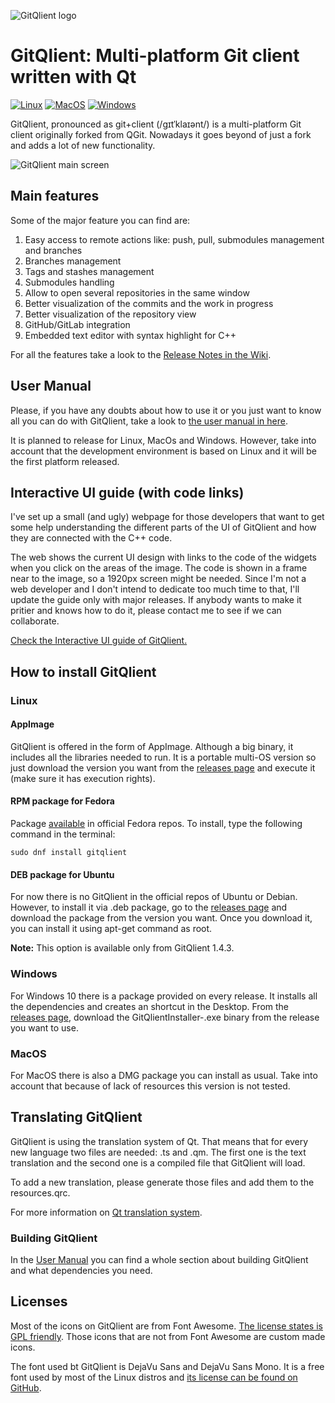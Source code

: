 ![GitQlient logo](https://github.com/francescmm/GitQlient/blob/master/src/resources/icons/GitQlientLogo96.png "GitQlient")

# GitQlient: Multi-platform Git client written with Qt

[![Linux](https://github.com/francescmm/GitQlient/actions/workflows/ubuntu.yml/badge.svg?branch=master)](https://github.com/francescmm/GitQlient/actions/workflows/ubuntu.yml)
[![MacOS](https://github.com/francescmm/GitQlient/actions/workflows/macos.yml/badge.svg?branch=master)](https://github.com/francescmm/GitQlient/actions/workflows/macos.yml)
[![Windows](https://github.com/francescmm/GitQlient/actions/workflows/windows.yml/badge.svg?branch=master)](https://github.com/francescmm/GitQlient/actions/workflows/windows.yml)

GitQlient, pronounced as git+client (/gɪtˈklaɪənt/) is a multi-platform Git client originally forked from QGit. Nowadays it goes beyond of just a fork and adds a lot of new functionality.

![GitQlient main screen](/docs/assets/GitQlient.png)

## Main features

Some of the major feature you can find are:

1. Easy access to remote actions like: push, pull, submodules management and branches
2. Branches management
3. Tags and stashes management
4. Submodules handling
5. Allow to open several repositories in the same window
6. Better visualization of the commits and the work in progress
7. Better visualization of the repository view
8. GitHub/GitLab integration
9. Embedded text editor with syntax highlight for C++

For all the features take a look to the [Release Notes in the Wiki](https://github.com/francescmm/GitQlient/wiki).

## User Manual

Please, if you have any doubts about how to use it or you just want to know all you can do with GitQlient, take a look to [the user manual in here](https://francescmm.github.io/GitQlient).

It is planned to release for Linux, MacOs and Windows. However, take into account that the development environment is based on Linux and it will be the first platform released.

## Interactive UI guide (with code links)

I've set up a small (and ugly) webpage for those developers that want to get some help understanding the different parts of the UI of GitQlient and how they are connected with the C++ code.

The web shows the current UI design with links to the code of the widgets when you click on the areas of the image. The code is shown in a frame near to the image, so a 1920px screen might be needed. Since I'm not a web developer and I don't intend to dedicate too much time to that, I'll update the guide only with major releases. If anybody wants to make it pritier and knows how to do it, please contact me to see if we can collaborate.

[Check the Interactive UI guide of GitQlient.](https://francescmm.github.io/gitqlient/)

## How to install GitQlient

### Linux

#### AppImage

GitQlient is offered in the form of AppImage. Although a big binary, it includes all the libraries needed to run. It is a portable multi-OS version so just download the version you want from the [releases page](https://github.com/francescmm/GitQlient/releases) and execute it (make sure it has execution rights).

#### RPM package for Fedora

Package [available](https://src.fedoraproject.org/rpms/gitqlient) in official Fedora repos. To install, type the following command in the terminal:

```
sudo dnf install gitqlient
```

#### DEB package for Ubuntu

For now there is no GitQlient in the official repos of Ubuntu or Debian. However, to install it via .deb package, go to the [releases page](https://github.com/francescmm/GitQlient/releases) and download the package from the version you want. Once you download it, you can install it using apt-get command as root.

**Note:** This option is available only from GitQlient 1.4.3.

### Windows

For Windows 10 there is a package provided on every release. It installs all the dependencies and creates an shortcut in the Desktop. From the [releases page](https://github.com/francescmm/GitQlient/releases), download the GitQlientInstaller-<version>.exe binary from the release you want to use.

### MacOS

For MacOS there is also a DMG package you can install as usual. Take into account that because of lack of resources this version is not tested.

## Translating GitQlient

GitQlient is using the translation system of Qt. That means that for every new language two files are needed: .ts and .qm. The first one is the text translation and the second one is a compiled file that GitQlient will load.

To add a new translation, please generate those files and add them to the resources.qrc.

For more information on [Qt translation system](https://doc.qt.io/qt-5/linguist-manager.html).

### Building GitQlient

In the [User Manual](https://francescmm.github.io/GitQlient/#appendix-b-build) you can find a whole section about building GitQlient and what dependencies you need.
  
## Licenses

Most of the icons on GitQlient are from Font Awesome. [The license states is GPL friendly](https://fontawesome.com/license/free). Those icons that are not from Font Awesome are custom made icons.

The font used bt GitQlient is DejaVu Sans and DejaVu Sans Mono. It is a free font used by most of the Linux distros and [its license can be found on GitHub](https://github.com/dejavu-fonts/dejavu-fonts/blob/master/LICENSE).
